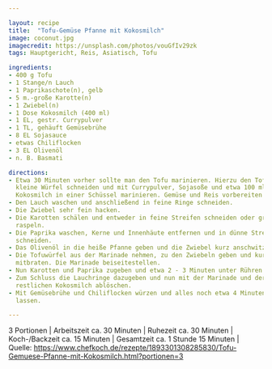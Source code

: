 ```yaml
---

layout: recipe
title:  "Tofu-Gemüse Pfanne mit Kokosmilch"
image: coconut.jpg
imagecredit: https://unsplash.com/photos/vouGfIv29zk
tags: Hauptgericht, Reis, Asiatisch, Tofu

ingredients:
- 400 g Tofu
- 1 Stange/n Lauch
- 1 Paprikaschote(n), gelb
- 5 m.-große Karotte(n)
- 1 Zwiebel(n)
- 1 Dose Kokosmilch (400 ml)
- 1 EL, gestr. Currypulver
- 1 TL, gehäuft Gemüsebrühe
- 8 EL Sojasauce
- etwas Chiliflocken
- 3 EL Olivenöl
- n. B. Basmati 

directions:
- Etwa 30 Minuten vorher sollte man den Tofu marinieren. Hierzu den Tofu in
  kleine Würfel schneiden und mit Currypulver, Sojasoße und etwa 100 ml
  Kokosmilch in einer Schüssel marinieren. Gemüse und Reis vorbereiten
- Den Lauch waschen und anschließend in feine Ringe schneiden.
- Die Zwiebel sehr fein hacken.
- Die Karotten schälen und entweder in feine Streifen schneiden oder grob
  raspeln.
- Die Paprika waschen, Kerne und Innenhäute entfernen und in dünne Streifen
  schneiden.
- Das Olivenöl in die heiße Pfanne geben und die Zwiebel kurz anschwitzen.
- Die Tofuwürfel aus der Marinade nehmen, zu den Zwiebeln geben und kurz
  mitbraten. Die Marinade beiseitestellen.
- Nun Karotten und Paprika zugeben und etwa 2 - 3 Minuten unter Rühren anbraten.
- Zum Schluss die Lauchringe dazugeben und nun mit der Marinade und der
  restlichen Kokosmilch ablöschen. 
- Mit Gemüsebrühe und Chiliflocken würzen und alles noch etwa 4 Minuten köcheln
  lassen. 

---
```


3 Portionen
 | Arbeitszeit ca. 30 Minuten
 | Ruhezeit ca. 30 Minuten
 | Koch-/Backzeit ca. 15 Minuten
 | Gesamtzeit ca. 1 Stunde 15 Minuten
 | Quelle: https://www.chefkoch.de/rezepte/1893301308285830/Tofu-Gemuese-Pfanne-mit-Kokosmilch.html?portionen=3